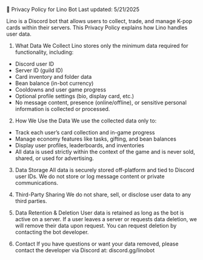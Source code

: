 📄 Privacy Policy for Lino Bot
Last updated: 5/21/2025

Lino is a Discord bot that allows users to collect, trade, and manage K-pop cards within their servers. This Privacy Policy explains how Lino handles user data.

1. What Data We Collect
Lino stores only the minimum data required for functionality, including:

- Discord user ID
- Server ID (guild ID)
- Card inventory and folder data
- Bean balance (in-bot currency)
- Cooldowns and user game progress
- Optional profile settings (bio, display card, etc.)
- No message content, presence (online/offline), or sensitive personal information is collected or processed.

2. How We Use the Data
We use the collected data only to:

- Track each user’s card collection and in-game progress
- Manage economy features like tasks, gifting, and bean balances
- Display user profiles, leaderboards, and inventories
- All data is used strictly within the context of the game and is never sold, shared, or used for advertising.

3. Data Storage
All data is securely stored off-platform and tied to Discord user IDs. We do not store or log message content or private communications.

4. Third-Party Sharing
We do not share, sell, or disclose user data to any third parties.

5. Data Retention & Deletion
User data is retained as long as the bot is active on a server. If a user leaves a server or requests data deletion, we will remove their data upon request. You can request deletion by contacting the bot developer.

6. Contact
If you have questions or want your data removed, please contact the developer via Discord at:
discord.gg/linobot

